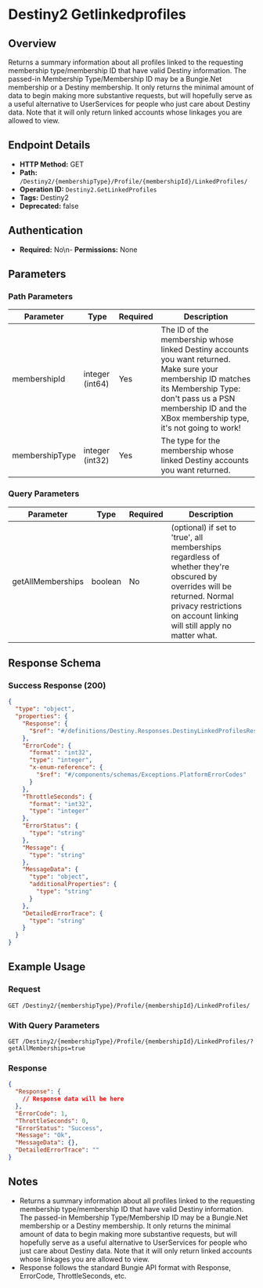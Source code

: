 # Destiny2 Getlinkedprofiles

## Overview
Returns a summary information about all profiles linked to the requesting membership type/membership ID that have valid Destiny information. The passed-in Membership Type/Membership ID may be a Bungie.Net membership or a Destiny membership. It only returns the minimal amount of data to begin making more substantive requests, but will hopefully serve as a useful alternative to UserServices for people who just care about Destiny data. Note that it will only return linked accounts whose linkages you are allowed to view.

## Endpoint Details
- **HTTP Method:** GET
- **Path:** `/Destiny2/{membershipType}/Profile/{membershipId}/LinkedProfiles/`
- **Operation ID:** `Destiny2.GetLinkedProfiles`
- **Tags:** Destiny2
- **Deprecated:** false

## Authentication
- **Required:** No\n- **Permissions:** None

## Parameters

### Path Parameters
| Parameter | Type | Required | Description |
|-----------|------|----------|-------------|
| membershipId | integer (int64) | Yes | The ID of the membership whose linked Destiny accounts you want returned. Make sure your membership ID matches its Membership Type: don't pass us a PSN membership ID and the XBox membership type, it's not going to work! |
| membershipType | integer (int32) | Yes | The type for the membership whose linked Destiny accounts you want returned. |

### Query Parameters
| Parameter | Type | Required | Description |
|-----------|------|----------|-------------|
| getAllMemberships | boolean | No | (optional) if set to 'true', all memberships regardless of whether they're obscured by overrides will be returned. Normal privacy restrictions on account linking will still apply no matter what. |


## Response Schema

### Success Response (200)
```json
{
  "type": "object",
  "properties": {
    "Response": {
      "$ref": "#/definitions/Destiny.Responses.DestinyLinkedProfilesResponse"
    },
    "ErrorCode": {
      "format": "int32",
      "type": "integer",
      "x-enum-reference": {
        "$ref": "#/components/schemas/Exceptions.PlatformErrorCodes"
      }
    },
    "ThrottleSeconds": {
      "format": "int32",
      "type": "integer"
    },
    "ErrorStatus": {
      "type": "string"
    },
    "Message": {
      "type": "string"
    },
    "MessageData": {
      "type": "object",
      "additionalProperties": {
        "type": "string"
      }
    },
    "DetailedErrorTrace": {
      "type": "string"
    }
  }
}
```


## Example Usage

### Request
```http
GET /Destiny2/{membershipType}/Profile/{membershipId}/LinkedProfiles/
```

### With Query Parameters
```http
GET /Destiny2/{membershipType}/Profile/{membershipId}/LinkedProfiles/?getAllMemberships=true
```

### Response
```json
{
  "Response": {
    // Response data will be here
  },
  "ErrorCode": 1,
  "ThrottleSeconds": 0,
  "ErrorStatus": "Success",
  "Message": "Ok",
  "MessageData": {},
  "DetailedErrorTrace": ""
}
```

## Notes
- Returns a summary information about all profiles linked to the requesting membership type/membership ID that have valid Destiny information. The passed-in Membership Type/Membership ID may be a Bungie.Net membership or a Destiny membership. It only returns the minimal amount of data to begin making more substantive requests, but will hopefully serve as a useful alternative to UserServices for people who just care about Destiny data. Note that it will only return linked accounts whose linkages you are allowed to view.
- Response follows the standard Bungie API format with Response, ErrorCode, ThrottleSeconds, etc.
